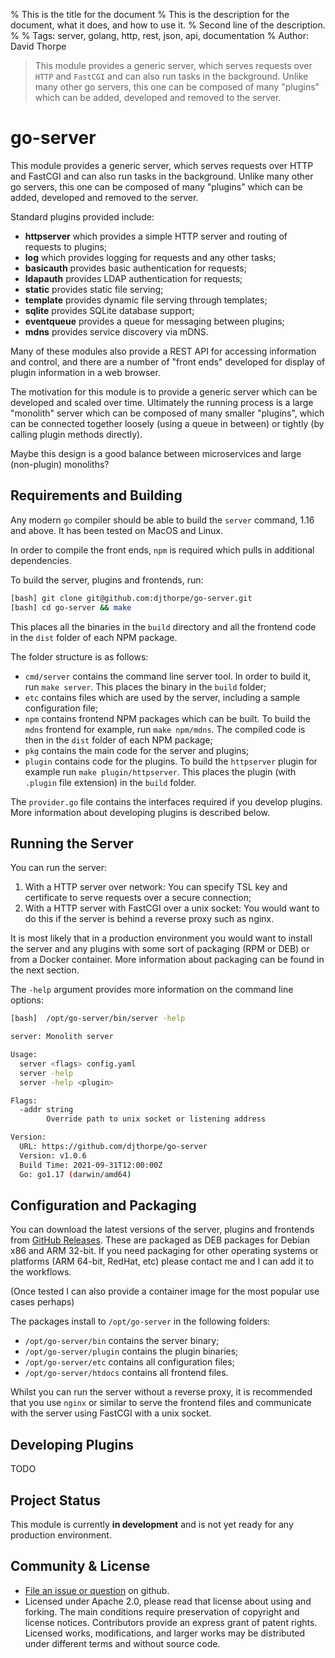 % This is the title for the document
% This is the description for the document, what it does, and how to use it.
% Second line of the description.
%
% Tags: server, golang, http, rest, json, api, documentation
% Author: David Thorpe

> This module provides a generic server, which serves requests
over `HTTP` and `FastCGI` and can also run tasks in the background. Unlike
many other go servers, this one can be composed of many
"plugins" which can be added, developed and removed to the
server.

# go-server

This module provides a generic server, which serves requests
over HTTP and FastCGI and can also run tasks in the background. Unlike
many other go servers, this one can be composed of many
"plugins" which can be added, developed and removed to the
server.

Standard plugins provided include:

  * __httpserver__ which provides a simple HTTP server and
    routing of requests to plugins;
  * __log__ which provides logging for requests and any other
    tasks;
  * __basicauth__ provides basic authentication for requests;
  * __ldapauth__ provides LDAP authentication for requests;
  * __static__ provides static file serving;
  * __template__ provides dynamic file serving through templates;
  * __sqlite__ provides SQLite database support;
  * __eventqueue__ provides a queue for messaging between plugins;
  * __mdns__ provides service discovery via mDNS.

Many of these modules also provide a REST API for accessing information
and control, and there are a number of "front ends" developed for display
of plugin information in a web browser.

The motivation for this module is to provide a generic server which
can be developed and scaled over time. Ultimately the running process
is a large "monolith" server which can be composed of many smaller 
"plugins", which can be connected together loosely (using a queue in between)
or tightly (by calling plugin methods directly).

Maybe this design is a good balance between microservices and large (non-plugin) 
monoliths?

## Requirements and Building

Any modern `go` compiler should be able to build the `server` command,
1.16 and above. It has been tested on MacOS and Linux.

In order to compile the front ends, `npm` is required which pulls in
additional dependencies.

To build the server, plugins and frontends, run:

```bash
[bash] git clone git@github.com:djthorpe/go-server.git
[bash] cd go-server && make
```

This places all the binaries in the `build` directory and all the
frontend code in the `dist` folder of each NPM package.

The folder structure is as follows:

  * `cmd/server` contains the command line server tool. In order to build it,
    run `make server`. This places the binary in the `build` folder;
  * `etc` contains files which are used by the server, including a sample
    configuration file;
  * `npm` contains frontend NPM packages which can be built. To build the
    `mdns` frontend for example, run `make npm/mdns`. The compiled code
     is then in the `dist` folder of each NPM package;
  * `pkg` contains the main code for the server and plugins;
  * `plugin` contains code for the plugins. To build the `httpserver` plugin for
    example run `make plugin/httpserver`. This places the plugin (with `.plugin` 
    file extension) in the `build` folder.

The `provider.go` file contains the interfaces required if you develop plugins.
More information about developing plugins is described below.

## Running the Server

You can run the server:

  1. With a HTTP server over network: You can specify TSL key and certificate
    to serve requests over a secure connection;
  2. With a HTTP server with FastCGI over a unix socket: You would want to do
    this if the server is behind a reverse proxy such as nginx.

It is most likely that in a production environment you would want to install the
server and any plugins with some sort of packaging (RPM or DEB) or from a Docker
container. More information about packaging can be found in the next section.

The `-help` argument provides more information on the command line options:

```bash
[bash]  /opt/go-server/bin/server -help

server: Monolith server

Usage:
  server <flags> config.yaml
  server -help
  server -help <plugin>

Flags:
  -addr string
    	Override path to unix socket or listening address

Version:
  URL: https://github.com/djthorpe/go-server
  Version: v1.0.6
  Build Time: 2021-09-31T12:00:00Z
  Go: go1.17 (darwin/amd64)
```

## Configuration and Packaging

You can download the latest versions of the server, plugins and frontends 
from [GitHub Releases](https://github.com/djthorpe/go-server/releases). These
are packaged as DEB packages for Debian x86 and ARM 32-bit. If you need packaging for
other operating systems or platforms (ARM 64-bit, RedHat, etc) please contact me
and I can add it to the workflows.

(Once tested I can also provide a container image for the most popular use cases
perhaps)

The packages install to `/opt/go-server` in the following folders:

  * `/opt/go-server/bin` contains the server binary;
  * `/opt/go-server/plugin` contains the plugin binaries;
  * `/opt/go-server/etc` contains all configuration files;
  * `/opt/go-server/htdocs` contains all frontend files.

Whilst you can run the server without a reverse proxy, it is recommended that
you use `nginx` or similar to serve the frontend files and communicate with the
server using FastCGI with a unix socket.

## Developing Plugins

TODO

## Project Status

This module is currently __in development__ and is not yet ready for any production environment.

## Community & License

  * [File an issue or question](http://github.com/djthorpe/go-server/issues) on github.
  * Licensed under Apache 2.0, please read that license about using and forking. The main conditions require preservation of copyright and license notices. Contributors provide an express grant of patent rights. Licensed works, modifications, and larger works may be distributed under different terms and without source code.
